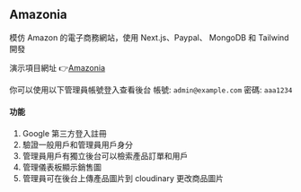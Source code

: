 ## Amazonia

模仿 Amazon 的電子商務網站，使用 Next.js、Paypal、 MongoDB 和 Tailwind 開發

演示項目網址 👉[Amazonia](https://amazonia-beryl.vercel.app/ 'Amazonia')

你可以使用以下管理員帳號登入查看後台
帳號: `admin@example.com`
密碼: `aaa1234`

#### 功能

1. Google 第三方登入註冊
2. 驗證一般用戶和管理員用戶身分
3. 管理員用戶有獨立後台可以檢索產品訂單和用戶
4. 管理儀表板顯示銷售圖
5. 管理員可在後台上傳產品圖片到 cloudinary 更改商品圖片
